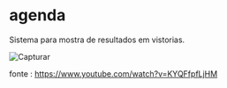 # agenda
Sistema para mostra de resultados em vistorias.

![Capturar](https://user-images.githubusercontent.com/32529132/66357713-626ffe00-e946-11e9-9d30-091df11b65b7.PNG)


fonte : https://www.youtube.com/watch?v=KYQFfpfLjHM

